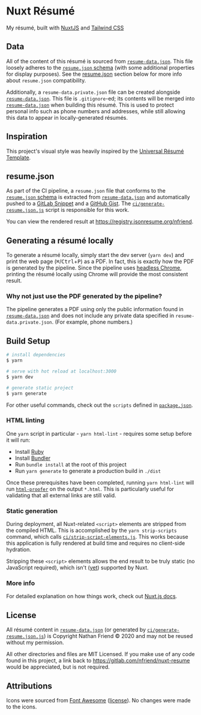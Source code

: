 # Nuxt Résumé

My résumé, built with [NuxtJS](https://nuxtjs.org/guide/installation) and
[Tailwind CSS](https://tailwindcss.com/)


## Data

All of the content of this résumé is sourced from
[`resume-data.json`](./resume-data.json). This file loosely adheres to the
[`resume.json` schema](https://jsonresume.org/schema/) (with some additional
properties for display purposes). See the [resume.json](#resumejson) section
below for more info about `resume.json` compatibility.

Additionally, a `resume-data.private.json` file can be created alongside
[`resume-data.json`](./resume-data.json). This file is `.gitignore`-ed; its
contents will be merged into [`resume-data.json`](./resume-data.json) when
building this résumé. This is used to protect personal info such as phone
numbers and addresses, while still allowing this data to appear in
locally-generated résumés.

## Inspiration

This project's visual style was heavily inspired by the [Universal Résumé
Template](https://universal-resume-pages.netlify.com/).

## resume.json

As part of the CI pipeline, a `resume.json` file that conforms to the
[`resume.json` schema](https://jsonresume.org/schema/) is extracted from
[`resume-data.json`](./resume-data.json) and automatically pushed to a [GitLab
Snippet](https://gitlab.com/snippets/1948091) and a [GitHub
Gist](https://gist.github.com/nfriend/36d83b1526df75a663d9c3ad0b1cd630). The
[`ci/generate-resume.json.js`](./ci/generate-resume.json.js) script is
responsible for this work.

You can view the rendered result at https://registry.jsonresume.org/nfriend.

## Generating a résumé locally

To generate a résumé locally, simply start the dev server (`yarn dev`) and print
the web page (<kbd>⌘</kbd>/<kbd>Ctrl</kbd>+<kbd>P</kbd>) as a PDF. In fact, this
is exactly how the PDF is generated by the pipeline. Since the pipeline uses
[headless
Chrome](https://chromium.googlesource.com/chromium/src/+/lkgr/headless/README.md#headless-chromium),
printing the résumé locally using Chrome will provide the most consistent
result.

### Why not just use the PDF generated by the pipeline?

The pipeline generates a PDF using only the public information found in
[`resume-data.json`](./resume-data.json) and does not include any private data
specified in `resume-data.private.json`. (For example, phone numbers.)

## Build Setup

```bash
# install dependencies
$ yarn

# serve with hot reload at localhost:3000
$ yarn dev

# generate static project
$ yarn generate
```

For other useful commands, check out the `scripts` defined in
[`package.json`](./package.json).

### HTML linting

One `yarn` script in particular - `yarn html-lint` - requires some setup before
it will run:

- Install [Ruby](https://www.ruby-lang.org/en/)
- Install [Bundler](https://bundler.io/)
- Run `bundle install` at the root of this project
- Run `yarn generate` to generate a production build in `./dist`

Once these prerequisites have been completed, running `yarn html-lint` will run
[`html-proofer`](https://github.com/gjtorikian/html-proofer) on the output
`*.html`. This is particularly useful for validating that all external links are
still valid.

### Static generation

During deployment, all Nuxt-related `<script>` elements are stripped from the
compiled HTML. This is accomplished by the `yarn strip-scripts` command, which
calls [`ci/strip-script-elements.js`](ci/strip-script-elements.js). This works
because this application is fully rendered at build time and requires no
client-side hydration.

Stripping these `<script>` elements allows the end result to be truly static (no
JavaScript required), which isn't
([yet](https://github.com/nuxt/rfcs/issues/22)) supported by Nuxt.

### More info

For detailed explanation on how things work, check out [Nuxt.js
docs](https://nuxtjs.org).

## License

All résumé content in [`resume-data.json`](./resume-data.json) (or generated by
[`ci/generate-resume.json.js`](./ci/generate-resume.json.js)) is Copyright
Nathan Friend © 2020 and may not be reused without my permission.

All other directories and files are MIT Licensed. If you make use of any code
found in this project, a link back to https://gitlab.com/nfriend/nuxt-resume
would be appreciated, but is not required.

## Attributions

Icons were sourced from [Font Awesome](https://fontawesome.com/)
([license](https://fontawesome.com/license)). No changes were made to the icons.

